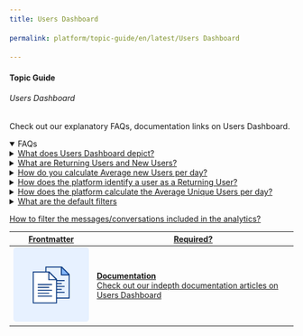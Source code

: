 ```yaml
---
title: Users Dashboard

permalink: platform/topic-guide/en/latest/Users Dashboard

---
```


#### Topic Guide
###### Users Dashboard

 Check out our explanatory FAQs, documentation links on Users Dashboard.

<details open>
  <summary>FAQs
  </summary>
 <a class="nested-accordian-link" target="_blank" href="https://developer.kore.ai/docs/bots/analyzing-your-bot/conversations-dashboard/">

  <details class="nested-details">
 
  <summary>What does Users Dashboard depict?
  </summary>

 
 The Users Dashboard is a central place that provides the information of users trend and returning users trend. It provides insights like total unique users count, returning users count, new users count, and weekly or daily user retention cohort.

  </details>
 </a>


  <a class="nested-accordian-link" target="_blank" href="https://developer.kore.ai/docs/bots/analyzing-your-bot/user-dashboard/#Self-service">
 
  <details class="nested-details">
 
  <summary>What are Returning Users and New Users?
  </summary>

- New Users: Users who are interacting with the bot for the first time will be considered new users.
- Returning Users: A user who has interacted with the bot earlier and again started interacting with the bot will be considered as returning user.


  </details>
 </a>


<a class="nested-accordian-link" target="_blank" href="https://developer.kore.ai/docs/bots/analyzing-your-bot/user-dashboard/#Drop-off">
 
  <details class="nested-details">
 
  <summary>How do you calculate Average new Users per day?
  </summary>

 
   It's total number of new users divided by the number of days selected.


  </details>
 </a>

 <a class="nested-accordian-link" target="_blank" href="https://developer.kore.ai/docs/bots/analyzing-your-bot/user-dashboard/#Agent_Transfer">
 
  <details class="nested-details">
 
  <summary>How does the platform identify a user as a Returning User?
  </summary>

 
  Identifying a user mainly depends on the channel it's published. For channels like WhatsApp, Facebook, Line, Skype etc. the platform can identify based on user id or phone number. However, if the virtual assistant is deployed in a web channel then it depends on how the bot is configured to identify a user.

  </details>
 </a>

  <a class="nested-accordian-link" target="_blank" href="https://developer.kore.ai/docs/bots/analyzing-your-bot/user-dashboard/#Agent_Transfer">
 
  <details class="nested-details">
 
  <summary>How does the platform calculate the Average Unique Users per day?
  </summary>

 
  Total unique users are the number of unique users interacting with the virtual assistant in a timeframe. Average Unique Users per day is calculated as total unique users  divided by the number of selected days.
  </details>
 </a>

  <a class="nested-accordian-link" target="_blank" href="https://developer.kore.ai/docs/bots/analyzing-your-bot/user-dashboard/#Filter_Criteria">
 
  <details class="nested-details">
 
  <summary>What are the default filters
  </summary>

  Below are the default filter options:

-   Date: 24 hours

- Session Type: Interactive Sessions
- Session Status: Closed Session

  </details>
 </a>


 

 <a class="doc-link" target="_blank" href="https://developer.kore.ai/docs/bots/analyzing-your-bot/user-dashboard/#Filter_Criteria">
 
 
   How to filter the messages/conversations included in the analytics?

</a>
  

 </details>

 <a class="doc-link" target="_blank" href="https://developer.kore.ai/docs/bots/analyzing-your-bot/user-dashboard/">
 

| Frontmatter | Required? |
|-------------|-------------|
| ![alt text](images/docIcon.svg "Title") | **Documentation**  <br /> Check out our indepth documentation articles on Users Dashboard | 


</a>
